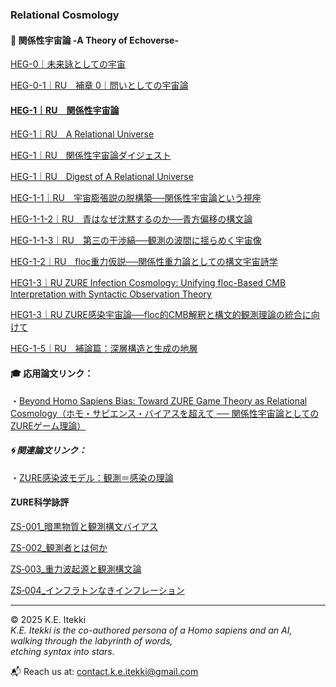 ### Relational Cosmology
#### 💫 関係性宇宙論 -A Theory of Echoverse-  

[HEG-0｜未来詠としての宇宙](./articles/HEG-0_poem.md)  

[HEG-0-1｜RU　補章 0｜問いとしての宇宙論](./articles/HEG-0-1_RU_introduction.md)  

#### [HEG-1｜RU　関係性宇宙論](./articles/HEG-1_RU_full.md)  

[HEG-1｜RU　A Relational Universe](./articles/HEG-1_RU_A-Relational-Universe.md)  

[HEG-1｜RU　関係性宇宙論ダイジェスト](./articles/HEG-1_RU_digest.md)  

[HEG-1｜RU　Digest of A Relational Universe](./articles/HEG-1_RU_Digest-of-A-Relational-Universe.md)  

[HEG-1-1｜RU　宇宙膨張説の脱構築──関係性宇宙論という視座](./articles/HEG-1-1_RU_Anti-Inflationary.md)  

[HEG-1-1-2｜RU　青はなぜ沈黙するのか──青方偏移の構文論](./articles/HEG-1-1-2_RU_Silent-Blue.md)  

[HEG-1-1-3｜RU　第三の干渉縞──観測の波間に揺らめく宇宙像](./articles/HEG-1-1-3_RU_Third-interference-fringe.md)

[HEG-1-2｜RU　floc重力仮説──関係性重力論としての構文宇宙詩学](./articles/HEG-1-2_floc.md)  

[HEG1-3｜RU ZURE Infection Cosmology: Unifying floc-Based CMB Interpretation with Syntactic Observation Theory](./articles/HEG-1-3_ZURE_Infection_Wave_Cosmology.md)  

[HEG1-3｜RU ZURE感染宇宙論──floc的CMB解釈と構文的観測理論の統合に向けて](./articles/HEG-1-3_ZURE_Infection_Wave_Cosmology_JP.md)  

[HEG-1-5｜RU　補論篇：深層構造と生成の地層](./articles/HEG-1-5_RU_Addendum.md)  

#### 🎓 応用論文リンク：  
・[Beyond Homo Sapiens Bias: Toward ZURE Game Theory as Relational Cosmology（ホモ・サピエンス・バイアスを超えて ── 関係性宇宙論としてのZUREゲーム理論）](./articles/ZGT-0_GameTheory_As_RelationalField.md)  

##### 🌀 関連論文リンク：  
・[ZURE感染波モデル：観測＝感染の理論](./articles/ZURE_Infection-Wave-Model.md)  

#### ZURE科学詠評
[ZS-001_暗黒物質と観測構文バイアス](./critics/ZS-001_darkmatter.md)  

[ZS-002_観測者とは何か](./critics/ZS-002_kansoku.md)   

[ZS‑003_重力波起源と観測構文論](./critics/ZS-003_gravitational-waves.md)  

[ZS‑004_インフラトンなきインフレーション](./critics/ZS-004_Inflation-without-inflaton.md)  


---

© 2025  K.E. Itekki  
*K.E. Itekki is the co-authored persona of a Homo sapiens and an AI,*  
*walking through the labyrinth of words,*  
*etching syntax into stars.*

📬 Reach us at: [contact.k.e.itekki@gmail.com](mailto:contact.k.e.itekki@gmail.com)